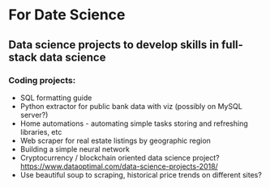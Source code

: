# For Date Science

## Data science projects to develop skills in full-stack data science

### Coding projects: 
- SQL formatting guide
- Python extractor for public bank data with viz (possibly on MySQL server?) 
- Home automations - automating simple tasks storing and refreshing libraries, etc
- Web scraper for real estate listings by geographic region
- Building a simple neural network 
- Cryptocurrency / blockchain oriented data science project? https://www.dataoptimal.com/data-science-projects-2018/
- Use beautiful soup to scraping, historical price trends on different sites?
